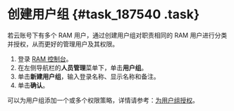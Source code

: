 # 创建用户组 {#task_187540 .task}

若云账号下有多个 RAM 用户，通过创建用户组对职责相同的 RAM 用户进行分类并授权，从而更好的管理用户及其权限。

1.  登录 [RAM 控制台](https://ram.console.aliyun.com/)。
2.  在左侧导航栏的**人员管理**菜单下，单击**用户组**。
3.  单击**新建用户组**，输入登录名称、显示名称和备注。
4.  单击**确认**。

可以为用户组添加一个或多个权限策略，详情请参考：[为用户组授权](intl.zh-CN/用户指南/用户组/为用户组授权.md#)。

